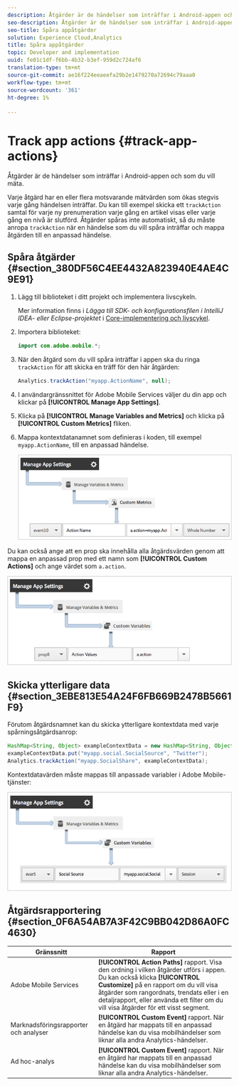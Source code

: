 ```yaml
---
description: Åtgärder är de händelser som inträffar i Android-appen och som du vill mäta.
seo-description: Åtgärder är de händelser som inträffar i Android-appen och som du vill mäta.
seo-title: Spåra appåtgärder
solution: Experience Cloud,Analytics
title: Spåra appåtgärder
topic: Developer and implementation
uuid: fe01c1df-f6bb-4b32-b3ef-959d2c724af6
translation-type: tm+mt
source-git-commit: ae16f224eeaeefa29b2e1479270a72694c79aaa0
workflow-type: tm+mt
source-wordcount: '361'
ht-degree: 1%

---
```



# Track app actions {#track-app-actions}

Åtgärder är de händelser som inträffar i Android-appen och som du vill mäta.

Varje åtgärd har en eller flera motsvarande mätvärden som ökas stegvis varje gång händelsen inträffar. Du kan till exempel skicka ett `trackAction` samtal för varje ny prenumeration varje gång en artikel visas eller varje gång en nivå är slutförd. Åtgärder spåras inte automatiskt, så du måste anropa `trackAction` när en händelse som du vill spåra inträffar och mappa åtgärden till en anpassad händelse.

## Spåra åtgärder {#section_380DF56C4EE4432A823940E4AE4C9E91}

1. Lägg till biblioteket i ditt projekt och implementera livscykeln.

   Mer information finns i *Lägga till SDK- och konfigurationsfilen i IntelliJ IDEA- eller Eclipse-projektet* i [Core-implementering och livscykel](/help/android/getting-started/dev-qs.md).

1. Importera biblioteket:

   ```java
   import com.adobe.mobile.*;
   ```

1. När den åtgärd som du vill spåra inträffar i appen ska du ringa `trackAction` för att skicka en träff för den här åtgärden:

   ```java
   Analytics.trackAction("myapp.ActionName", null);
   ```

1. I användargränssnittet för Adobe Mobile Services väljer du din app och klickar på **[!UICONTROL Manage App Settings]**.
1. Klicka på **[!UICONTROL Manage Variables and Metrics]** och klicka på **[!UICONTROL Custom Metrics]** fliken.

1. Mappa kontextdatanamnet som definieras i koden, till exempel `myapp.ActionName`, till en anpassad händelse.

   ![](assets/map-event-context-data.png)

Du kan också ange att en prop ska innehålla alla åtgärdsvärden genom att mappa en anpassad prop med ett namn som **[!UICONTROL Custom Actions]** och ange värdet som `a.action`.

![](assets/map-custom-prop.png)

## Skicka ytterligare data {#section_3EBE813E54A24F6FB669B2478B5661F9}

Förutom åtgärdsnamnet kan du skicka ytterligare kontextdata med varje spårningsåtgärdsanrop:

```java
HashMap<String, Object> exampleContextData = new HashMap<String, Object>(); 
exampleContextData.put("myapp.social.SocialSource", "Twitter"); 
Analytics.trackAction("myapp.SocialShare", exampleContextData);
```

Kontextdatavärden måste mappas till anpassade variabler i Adobe Mobile-tjänster:

![](assets/map-variable-context-action.png)

## Åtgärdsrapportering {#section_0F6A54AB7A3F42C9BB042D86A0FC4630}

| Gränssnitt | Rapport |
|--- |--- |
| Adobe Mobile Services | **[!UICONTROL Action Paths]** rapport.  Visa den ordning i vilken åtgärder utförs i appen. Du kan också klicka **[!UICONTROL Customize]** på en rapport om du vill visa åtgärder som rangordnats, trendats eller i en detaljrapport, eller använda ett filter om du vill visa åtgärder för ett visst segment. |
| Marknadsföringsrapporter och analyser | **[!UICONTROL Custom Event]** rapport.  När en åtgärd har mappats till en anpassad händelse kan du visa mobilhändelser som liknar alla andra Analytics-händelser. |
| Ad hoc-analys | **[!UICONTROL Custom Event]** rapport.  När en åtgärd har mappats till en anpassad händelse kan du visa mobilhändelser som liknar alla andra Analytics-händelser. |

